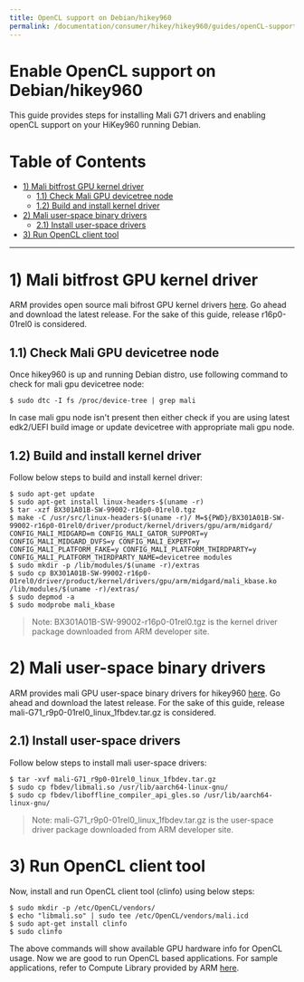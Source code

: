 ```yaml
---
title: OpenCL support on Debian/hikey960
permalink: /documentation/consumer/hikey/hikey960/guides/openCL-support.md.html
---
```


# Enable OpenCL support on Debian/hikey960

This guide provides steps for installing Mali G71 drivers and enabling openCL
support on your HiKey960 running Debian.

# Table of Contents

- [1) Mali bitfrost GPU kernel driver](#1-mali-bitfrost-gpu-kernel-driver)
    - [1.1) Check Mali GPU devicetree node](#11-check-mali-gpu-devicetree-node)
    - [1.2) Build and install kernel driver](#12-build-and-install-kernel-driver)
- [2) Mali user-space binary drivers](#2-mali-user-space-binary-drivers)
    - [2.1) Install user-space drivers](#21-install-user-space-drivers)
- [3) Run OpenCL client tool](#3-run-openCL-client-tool)

***

# 1) Mali bitfrost GPU kernel driver

ARM provides open source mali bifrost GPU kernel drivers [here](https://developer.arm.com/products/software/mali-drivers/bifrost-kernel).
Go ahead and download the latest release. For the sake of this guide, release r16p0-01rel0 is considered.

## 1.1) Check Mali GPU devicetree node

Once hikey960 is up and running Debian distro, use following command to check
for mali gpu devicetree node:

```shell
$ sudo dtc -I fs /proc/device-tree | grep mali
```

In case mali gpu node isn't present then either check if you are using latest
edk2/UEFI build image or update devicetree with appropriate mali gpu node.

## 1.2) Build and install kernel driver

Follow below steps to build and install kernel driver:

```shell
$ sudo apt-get update
$ sudo apt-get install linux-headers-$(uname -r)
$ tar -xzf BX301A01B-SW-99002-r16p0-01rel0.tgz
$ make -C /usr/src/linux-headers-$(uname -r)/ M=${PWD}/BX301A01B-SW-99002-r16p0-01rel0/driver/product/kernel/drivers/gpu/arm/midgard/ CONFIG_MALI_MIDGARD=m CONFIG_MALI_GATOR_SUPPORT=y CONFIG_MALI_MIDGARD_DVFS=y CONFIG_MALI_EXPERT=y CONFIG_MALI_PLATFORM_FAKE=y CONFIG_MALI_PLATFORM_THIRDPARTY=y CONFIG_MALI_PLATFORM_THIRDPARTY_NAME=devicetree modules
$ sudo mkdir -p /lib/modules/$(uname -r)/extras
$ sudo cp BX301A01B-SW-99002-r16p0-01rel0/driver/product/kernel/drivers/gpu/arm/midgard/mali_kbase.ko /lib/modules/$(uname -r)/extras/
$ sudo depmod -a
$ sudo modprobe mali_kbase
```
> Note: BX301A01B-SW-99002-r16p0-01rel0.tgz is the kernel driver package downloaded from ARM developer site.

# 2) Mali user-space binary drivers

ARM provides mali GPU user-space binary drivers for hikey960 [here](https://developer.arm.com/products/software/mali-drivers/user-space).
Go ahead and download the latest release. For the sake of this guide, release mali-G71_r9p0-01rel0_linux_1fbdev.tar.gz is considered.

## 2.1) Install user-space drivers

Follow below steps to install mali user-space drivers:

```shell
$ tar -xvf mali-G71_r9p0-01rel0_linux_1fbdev.tar.gz
$ sudo cp fbdev/libmali.so /usr/lib/aarch64-linux-gnu/
$ sudo cp fbdev/liboffline_compiler_api_gles.so /usr/lib/aarch64-linux-gnu/
```
> Note: mali-G71_r9p0-01rel0_linux_1fbdev.tar.gz is the user-space driver package downloaded from ARM developer site.

# 3) Run OpenCL client tool

Now, install and run OpenCL client tool (clinfo) using below steps:

```shell
$ sudo mkdir -p /etc/OpenCL/vendors/
$ echo "libmali.so" | sudo tee /etc/OpenCL/vendors/mali.icd
$ sudo apt-get install clinfo
$ sudo clinfo
```

The above commands will show available GPU hardware info for OpenCL usage.
Now we are good to run OpenCL based applications. For sample applications,
refer to Compute Library provided by ARM [here](https://developer.arm.com/technologies/compute-library).
